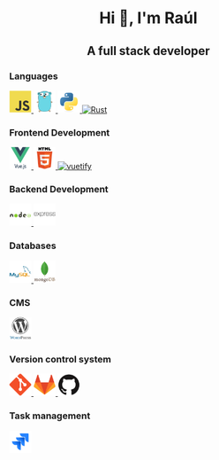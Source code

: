 <h1 align="center">Hi 👋, I'm Raúl</h1>
<h2 align="center">A full stack developer</h2>
<h3 align="left">Languages</h3>
<p align="left">
  <a href="https://developer.mozilla.org/en-US/docs/Web/JavaScript"
        target="_blank" rel="noreferrer"> <img
            src="https://raw.githubusercontent.com/devicons/devicon/master/icons/javascript/javascript-original.svg"
            alt="javascript" width="40" height="40" /> </a>
   <a
        href="https://golang.org" target="_blank" rel="noreferrer"> <img
            src="https://raw.githubusercontent.com/devicons/devicon/master/icons/go/go-original.svg" alt="go" width="40"
            height="40" />
  <a href="https://www.python.org" target="_blank" rel="noreferrer"> <img
            src="https://raw.githubusercontent.com/devicons/devicon/master/icons/python/python-original.svg"
            alt="python" width="40" height="40" /> </a> 
  <a href="https://www.rust-lang.org/es" target="_blank" rel="noreferrer"> <img
            src="https://raw.githubusercontent.com/devicons/devicon/blob/master/icons/rust/rust-plain.svg"
            alt="Rust" width="40" height="40" /> </a> 
</p>
  <h3 align="left">Frontend Development</h3>
<p align="left">
   <a href="https://vuejs.org/" target="_blank" rel="noreferrer">
        <img src="https://raw.githubusercontent.com/devicons/devicon/master/icons/vuejs/vuejs-original-wordmark.svg"
            alt="vuejs" width="40" height="40" /> </a>
  <a href="https://www.w3.org/html/" target="_blank" rel="noreferrer"> <img
            src="https://raw.githubusercontent.com/devicons/devicon/master/icons/html5/html5-original-wordmark.svg"
            alt="html5" width="40" height="40" /> </a>
  <a href="https://vuetifyjs.com/en/" target="_blank"
        rel="noreferrer"> <img src="https://bestofjs.org/logos/vuetify.svg" alt="vuetify" width="40" height="40" /> </a>
</p>
  <h3 align="left">Backend Development</h3>
<p align="left">
  <a href="https://nodejs.org" target="_blank" rel="noreferrer">
        <img src="https://raw.githubusercontent.com/devicons/devicon/master/icons/nodejs/nodejs-original-wordmark.svg"
            alt="nodejs" width="40" height="40" /> </a>
  <a href="https://expressjs.com" target="_blank"
        rel="noreferrer"> <img
            src="https://raw.githubusercontent.com/devicons/devicon/master/icons/express/express-original-wordmark.svg"
            alt="express" width="40" height="40" /> </a> <a href="https://flask.palletsprojects.com/" target="_blank"
                                                            rel="noreferrer"></a>
</p>
  <h3 align="left">Databases</h3>
   <a href="https://www.mysql.com/" target="_blank"
        rel="noreferrer"> <img
            src="https://raw.githubusercontent.com/devicons/devicon/master/icons/mysql/mysql-original-wordmark.svg"
            alt="mysql" width="40" height="40" /> </a>
            <a href="https://www.mongodb.com/" target="_blank" rel="noreferrer"> <img
            src="https://raw.githubusercontent.com/devicons/devicon/master/icons/mongodb/mongodb-original-wordmark.svg"
            alt="mongodb" width="40" height="40" /> </a>           
</p>
</p>
  <h3 align="left">CMS</h3>
  <a href="https://www.wordpress.org/" target="_blank"
        rel="noreferrer"> <img
            src="https://github.com/devicons/devicon/blob/master/icons/wordpress/wordpress-original.svg" alt="WordPress"
            width="40" height="40" /> </a>               
</p>
  
  
  <h3 align="left">Version control system</h3>
              <a href="https://git-scm.com/" target="_blank"
        rel="noreferrer"> <img
            src="https://github.com/devicons/devicon/blob/master/icons/git/git-original.svg" alt="git"
            width="40" height="40" /> </a>     
                   <a href="https://about.gitlab.com/" target="_blank"
        rel="noreferrer"> <img
            src="https://github.com/devicons/devicon/blob/master/icons/gitlab/gitlab-original.svg" alt="gitlab"
            width="40" height="40" /> </a>   
             <a href="https://github.com/" target="_blank"
        rel="noreferrer"> <img
            src="https://github.com/devicons/devicon/blob/master/icons/github/github-original.svg" alt="github"
            width="40" height="40" /> </a>        
</p>
 
   <h3 align="left">Task management</h3>
              <a href="https://www.atlassian.com/software/jira" target="_blank"
        rel="noreferrer"> <img
            src="https://github.com/devicons/devicon/blob/master/icons/jira/jira-original.svg" alt="Jira"
            width="40" height="40" /> </a> 
            
</p>
  
  
